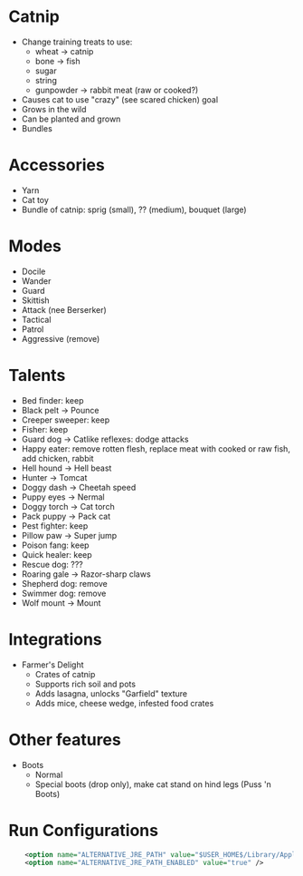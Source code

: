 # Catnip

* Change training treats to use:
  * wheat -> catnip
  * bone -> fish
  * sugar
  * string
  * gunpowder -> rabbit meat (raw or cooked?)
* Causes cat to use "crazy" (see scared chicken) goal
* Grows in the wild
* Can be planted and grown
* Bundles

# Accessories

* Yarn
* Cat toy
* Bundle of catnip: sprig (small), ?? (medium), bouquet (large)

# Modes

* Docile
* Wander
* Guard
* Skittish
* Attack (nee Berserker)
* Tactical
* Patrol
* Aggressive (remove)

# Talents

* Bed finder: keep
* Black pelt -> Pounce
* Creeper sweeper: keep
* Fisher: keep
* Guard dog -> Catlike reflexes: dodge attacks
* Happy eater: remove rotten flesh, replace meat with cooked or raw fish, add chicken, rabbit
* Hell hound -> Hell beast
* Hunter -> Tomcat
* Doggy dash -> Cheetah speed
* Puppy eyes -> Nermal
* Doggy torch -> Cat torch
* Pack puppy -> Pack cat
* Pest fighter: keep
* Pillow paw -> Super jump
* Poison fang: keep
* Quick healer: keep
* Rescue dog: ???
* Roaring gale -> Razor-sharp claws
* Shepherd dog: remove
* Swimmer dog: remove
* Wolf mount -> Mount

# Integrations

* Farmer's Delight
  * Crates of catnip
  * Supports rich soil and pots
  * Adds lasagna, unlocks "Garfield" texture
  * Adds mice, cheese wedge, infested food crates

# Other features

* Boots
  * Normal
  * Special boots (drop only), make cat stand on hind legs (Puss 'n Boots)   

# Run Configurations

```xml
    <option name="ALTERNATIVE_JRE_PATH" value="$USER_HOME$/Library/Application Support/minecraft/runtime/java-runtime-beta/mac-os/java-runtime-beta/jre.bundle/Contents/Home" />
    <option name="ALTERNATIVE_JRE_PATH_ENABLED" value="true" />
```

